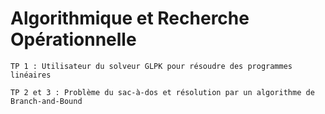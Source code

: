 # Algorithmique et Recherche Opérationnelle

    TP 1 : Utilisateur du solveur GLPK pour résoudre des programmes linéaires
    
    TP 2 et 3 : Problème du sac-à-dos et résolution par un algorithme de Branch-and-Bound
